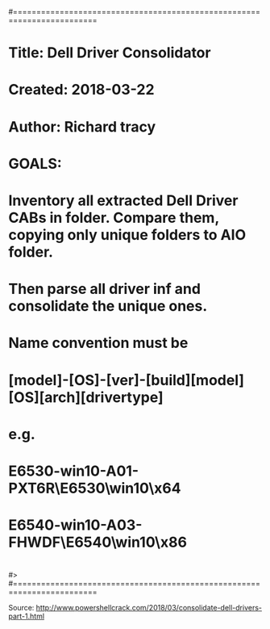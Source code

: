 
#========================================================================
#
#       Title: Dell Driver Consolidator
#     Created: 2018-03-22
#      Author: Richard tracy
#
#
# GOALS:
# Inventory all extracted Dell Driver CABs in folder. Compare them, copying only unique folders to AIO folder.
# Then parse all driver inf and consolidate the unique ones. 
#
# Name convention must be
# [model]-[OS]-[ver]-[build]\[model]\[OS]\[arch]\[drivertype]
#
# e.g.
# E6530-win10-A01-PXT6R\E6530\win10\x64
# E6540-win10-A03-FHWDF\E6540\win10\x86
# 
#>
#========================================================================


Source: http://www.powershellcrack.com/2018/03/consolidate-dell-drivers-part-1.html
